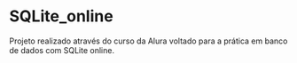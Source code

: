 # SQLite_online
Projeto realizado através do curso da Alura voltado para a prática em banco de dados com SQLite online.
